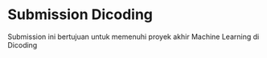 # Submission Dicoding

Submission ini bertujuan untuk memenuhi proyek akhir Machine Learning di Dicoding
